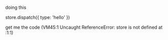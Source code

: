 doing this

store.dispatch({ type: 'hello' })

get me the code (VM45:1 Uncaught ReferenceError: store is not defined at <anonymous>:1:1)

